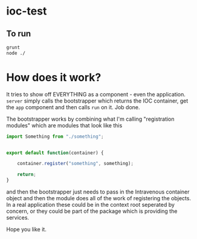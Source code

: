 # ioc-test

## To run

```bash
grunt
node ./
```

# How does it work?

It tries to show off EVERYTHING as a component - even the application. `server` simply calls the bootstrapper which
returns the IOC container, get the `app` component and then calls `run` on it. Job done.

The bootstrapper works by combining what I'm calling "registration modules" which are modules that look like this

```js
import Something from "./something";


export default function(container) {

    container.register("something", something);

    return;
}
```

and then the bootstrapper just needs to pass in the Intravenous container object and then the module does all of the
work of registering the objects. In a real application these could be in the context root seperated by concern, or they
could be part of the package which is providing the services.

Hope you like it.
